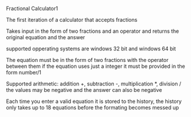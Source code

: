Fractional Calculator1

The first iteration of a calculator that accepts fractions

Takes input in the form of two fractions and an operator and returns the original equation and the answer

supported opperating systems are windows 32 bit and windows 64 bit

The equation must be in the form of two fractions with the operator between them
if the equation uses just a integer it must be provided in the form number/1

Supported arithmetic: addition +, subtraction -, multiplication *, division /
the values may be negative and the answer can also be negative

Each time you enter a valid equation it is stored to the history, the history only takes up to 18 equations
before the formating becomes messed up
